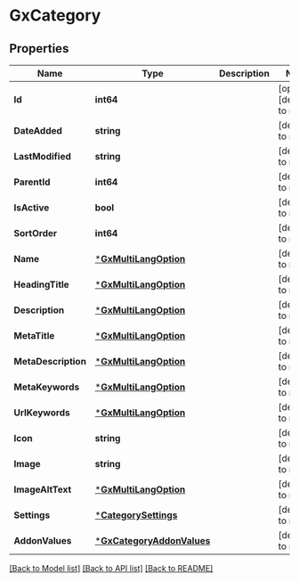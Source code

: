 # GxCategory

## Properties
Name | Type | Description | Notes
------------ | ------------- | ------------- | -------------
**Id** | **int64** |  | [optional] [default to null]
**DateAdded** | **string** |  | [default to null]
**LastModified** | **string** |  | [default to null]
**ParentId** | **int64** |  | [default to null]
**IsActive** | **bool** |  | [default to null]
**SortOrder** | **int64** |  | [default to null]
**Name** | [***GxMultiLangOption**](GXMultiLangOption.md) |  | [default to null]
**HeadingTitle** | [***GxMultiLangOption**](GXMultiLangOption.md) |  | [default to null]
**Description** | [***GxMultiLangOption**](GXMultiLangOption.md) |  | [default to null]
**MetaTitle** | [***GxMultiLangOption**](GXMultiLangOption.md) |  | [default to null]
**MetaDescription** | [***GxMultiLangOption**](GXMultiLangOption.md) |  | [default to null]
**MetaKeywords** | [***GxMultiLangOption**](GXMultiLangOption.md) |  | [default to null]
**UrlKeywords** | [***GxMultiLangOption**](GXMultiLangOption.md) |  | [default to null]
**Icon** | **string** |  | [default to null]
**Image** | **string** |  | [default to null]
**ImageAltText** | [***GxMultiLangOption**](GXMultiLangOption.md) |  | [default to null]
**Settings** | [***CategorySettings**](categorySettings.md) |  | [default to null]
**AddonValues** | [***GxCategoryAddonValues**](GXCategory_addonValues.md) |  | [default to null]

[[Back to Model list]](../README.md#documentation-for-models) [[Back to API list]](../README.md#documentation-for-api-endpoints) [[Back to README]](../README.md)

